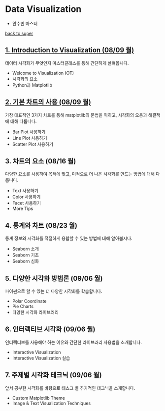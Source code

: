 # Data Visualization
- 안수빈 마스터

[back to super](https://github.com/jinmang2/boostcamp_ai_tech_2/tree/main/s-stage)

## [1. Introduction to Visualization (08/09 월)](https://github.com/jinmang2/boostcamp_ai_tech_2/tree/main/s-stage/data_viz/ch01_intro_viz)

데이터 시각화가 무엇인지 마스터클래스를 통해 간단하게 살펴봅니다.

- Welcome to Visualization (OT)
- 시각화의 요소
- Python과 Matplotlib


## [2. 기본 차트의 사용 (08/09 월)](https://github.com/jinmang2/boostcamp_ai_tech_2/tree/main/s-stage/data_viz/ch02_basic_chart)

가장 대표적인 3가지 차트를 통해 matplotlib의 문법을 익히고, 시각화의 오용과 해결책에 대해 다룹니다.

- Bar Plot 사용하기
- Line Plot 사용하기
- Scatter Plot 사용하기


## 3. 차트의 요소 (08/16 월)

다양한 요소를 사용하여 목적에 맞고, 미적으로 더 나은 시각화를 만드는 방법에 대해 다룹니다.

- Text 사용하기
- Color 사용하기
- Facet 사용하기
- More Tips


## 4. 통계와 차트 (08/23 월)

통계 정보와 시각화를 적절하게 융합할 수 있는 방법에 대해 알아봅시다.

- Seaborn 소개
- Seaborn 기초
- Seaborn 심화


## 5. 다양한 시각화 방법론 (09/06 월)

파이썬으로 할 수 있는 더 다양한 시각화를 학습합니다.

- Polar Coordinate
- Pie Charts
- 다양한 시각화 라이브러리


## 6. 인터랙티브 시각화 (09/06 월)

인터랙티브를 사용해야 하는 이유와 간단한 라이브러리 사용법을 소개합니다.

- Interactive Visualization
- Interactive Visualization 실습


## 7. 주제별 시각화 테크닉 (09/06 월)

앞서 공부한 시각화를 바탕으로 태스크 별 추가적인 테크닉을 소개합니다.

- Custom Matplotlib Theme
- Image & Text Visualization Techniques
